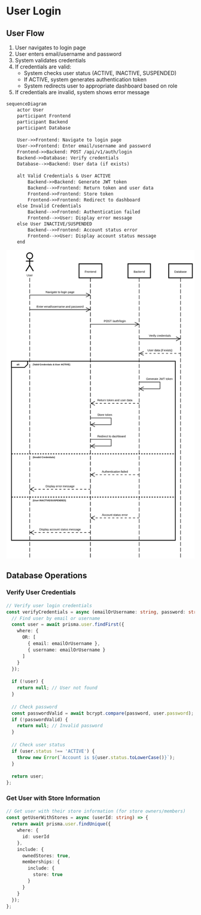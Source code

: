 # User Login

## User Flow

1. User navigates to login page
2. User enters email/username and password
3. System validates credentials
4. If credentials are valid:
   - System checks user status (ACTIVE, INACTIVE, SUSPENDED)
   - If ACTIVE, system generates authentication token
   - System redirects user to appropriate dashboard based on role
5. If credentials are invalid, system shows error message

```mermaid
sequenceDiagram
    actor User
    participant Frontend
    participant Backend
    participant Database

    User->>Frontend: Navigate to login page
    User->>Frontend: Enter email/username and password
    Frontend->>Backend: POST /api/v1/auth/login
    Backend->>Database: Verify credentials
    Database-->>Backend: User data (if exists)
    
    alt Valid Credentials & User ACTIVE
        Backend->>Backend: Generate JWT token
        Backend-->>Frontend: Return token and user data
        Frontend->>Frontend: Store token
        Frontend->>Frontend: Redirect to dashboard
    else Invalid Credentials
        Backend-->>Frontend: Authentication failed
        Frontend-->>User: Display error message
    else User INACTIVE/SUSPENDED
        Backend-->>Frontend: Account status error
        Frontend-->>User: Display account status message
    end
```

![login](./images/login.png)

## Database Operations

### Verify User Credentials

```typescript
// Verify user login credentials
const verifyCredentials = async (emailOrUsername: string, password: string) => {
  // Find user by email or username
  const user = await prisma.user.findFirst({
    where: {
      OR: [
        { email: emailOrUsername },
        { username: emailOrUsername }
      ]
    }
  });
  
  if (!user) {
    return null; // User not found
  }
  
  // Check password
  const passwordValid = await bcrypt.compare(password, user.password);
  if (!passwordValid) {
    return null; // Invalid password
  }
  
  // Check user status
  if (user.status !== 'ACTIVE') {
    throw new Error(`Account is ${user.status.toLowerCase()}`);
  }
  
  return user;
};
```

### Get User with Store Information

```typescript
// Get user with their store information (for store owners/members)
const getUserWithStores = async (userId: string) => {
  return await prisma.user.findUnique({
    where: {
      id: userId
    },
    include: {
      ownedStores: true,
      memberships: {
        include: {
          store: true
        }
      }
    }
  });
};
```
